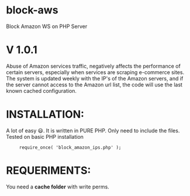# block-aws
Block Amazon WS on PHP Server

# V 1.0.1

Abuse of Amazon services traffic, negatively affects the performance of certain servers, especially when services are scraping e-commerce sites.
The system is updated weekly with the IP's of the Amazon servers, and if the server cannot access to the Amazon url list, the code will use the last known cached configuration.

 # INSTALLATION:
 A lot of easy :smiley:. It is written in PURE PHP. Only need to include the files. Tested on basic PHP installation
 
         require_once( 'block_amazon_ips.php' );

# REQUERIMENTS:
You need a **cache folder** with write perms.
